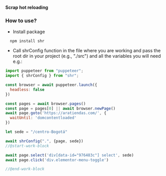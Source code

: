 **Scrap hot reloading**


### How to use?
- Install package
```
  npm install shr
```
- Call shrConfig function in the file where you are working and pass the root dir in your project (e.g., "./src") and all the variables you will need
e.g.:
```javascript
import puppeteer from "puppeteer";
import { shrConfig } from "shr";

const browser = await puppeteer.launch({
  headless: false
})

const pages = await browser.pages()
const page = pages[0] || await browser.newPage()
await page.goto('https://aratiendas.com/', {
  waitUntil: 'domcontentloaded'
})

let sede = "/centro-Bogotá"

await shrConfig(".", {page, sede})
//@start-work-block

await page.select('div[data-id="976483c"] select', sede)
await page.click('div.elementor-menu-toggle')

//@end-work-block
```